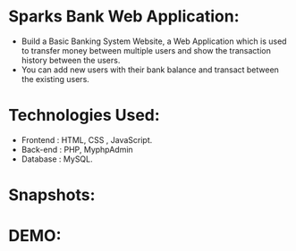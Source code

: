# Sparks Bank Web Application:

* Build a Basic Banking System Website, a Web Application which is used to transfer money between multiple users and show the transaction history between the users.
* You can add new users with their bank balance and transact between the existing users.

# Technologies Used:

* Frontend : HTML, CSS , JavaScript.
* Back-end : PHP, MyphpAdmin 
* Database : MySQL. 

# Snapshots:
# DEMO: